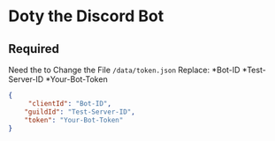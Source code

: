 # Doty the Discord Bot

## Required
Need the to Change the File ```/data/token.json```
Replace:
*Bot-ID
*Test-Server-ID
*Your-Bot-Token
```JSON
{
     "clientId": "Bot-ID",
	"guildId": "Test-Server-ID",
    "token": "Your-Bot-Token"
}
```